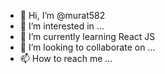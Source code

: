 - 👋 Hi, I’m @murat582
- 👀 I’m interested in ...
- 🌱 I’m currently learning React JS
- 💞️ I’m looking to collaborate on ...
- 📫 How to reach me ...

<!---
murat582/murat582 is a ✨ special ✨ repository because its `README.md` (this file) appears on your GitHub profile.
You can click the Preview link to take a look at your changes.
--->
